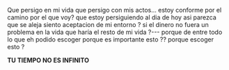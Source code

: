 Que persigo en mi vida
que persigo con mis actos...
estoy conforme por el camino por el que voy?
que estoy persiguiendo al dia de hoy asi parezca que se aleja
siento aceptacion de mi entorno ?
si el dinero no fuera un problema en la vida que haría el resto de mi vida ?--- porque de entre todo lo que eh podido escoger porque es importante esto ?? porque escoger esto ?

**TU TIEMPO NO ES INFINITO** 
